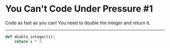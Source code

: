 # You Can't Code Under Pressure #1

Code as fast as you can! You need to double the integer and return it.

---

```py
def double_integer(i):
    return i * 2
```
